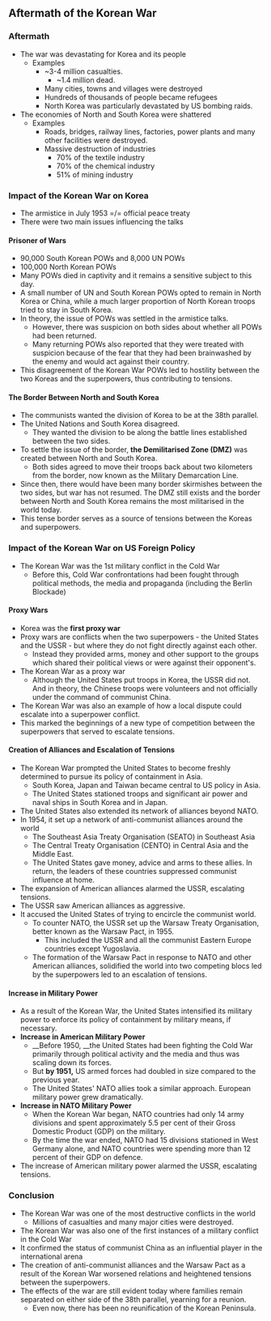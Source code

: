 ## Aftermath of the Korean War


### Aftermath


- The war was devastating for Korea and its people
    * Examples
        + ~3-4 million casualties.
            + ~1.4 million dead.
        + Many cities, towns and villages were destroyed
        + Hundreds of thousands of people became refugees
        + North Korea was particularly devastated by US bombing raids.
- The economies of North and South Korea were shattered
    * Examples
        + Roads, bridges, railway lines, factories, power plants and many other facilities were destroyed.
        + Massive destruction of industries
            + 70% of the textile industry
            + 70% of the chemical industry
            + 51% of mining industry

### Impact of the Korean War on Korea


- The armistice in July 1953 =/= official peace treaty
- There were two main issues influencing the talks

#### Prisoner of Wars


- 90,000 South Korean POWs and 8,000 UN POWs
- 100,000 North Korean POWs
- Many POWs died in captivity and it remains a sensitive subject to this day.
- A small number of UN and South Korean POWs opted to remain in North Korea or China, while a much larger proportion of North Korean troops tried to stay in South Korea.
- In theory, the issue of POWs was settled in the armistice talks.
    * However, there was suspicion on both sides about whether all POWs had been returned.
    * Many returning POWs also reported that they were treated with suspicion because of the fear that they had been brainwashed by the enemy and would act against their country.
- This disagreement of the Korean War POWs led to hostility between the two Koreas and the superpowers, thus contributing to tensions.

#### The Border Between North and South Korea


- The communists wanted the division of Korea to be at the 38th parallel.
- The United Nations and South Korea disagreed.
    * They wanted the division to be along the battle lines established between the two sides.
- To settle the issue of the border, __the Demilitarised Zone (DMZ)__ was created between North and South Korea.
    * Both sides agreed to move their troops back about two kilometers from the border, now known as the Military Demarcation Line.
- Since then, there would have been many border skirmishes between the two sides, but war has not resumed. The DMZ still exists and the border between North and South Korea remains the most militarised in the world today.
- This tense border serves as a source of tensions between the Koreas and superpowers.

### Impact of the Korean War on US Foreign Policy


- The Korean War was the 1st military conflict in the Cold War
    * Before this, Cold War confrontations had been fought through political methods, the media and propaganda (including the Berlin Blockade)

#### Proxy Wars


- Korea was the __first proxy war__
- Proxy wars are conflicts when the two superpowers - the United States and the USSR - but where they do not fight directly against each other.
    * Instead they provided arms, money and other support to the groups which shared their political views or were against their opponent's.
- The Korean War as a proxy war
    * Although the United States put troops in Korea, the USSR did not. And in theory, the Chinese troops were volunteers and not officially under the command of communist China.
- The Korean War was also an example of how a local dispute could escalate into a superpower conflict.
- This marked the beginnings of a new type of competition between the superpowers that served to escalate tensions.

#### Creation of Alliances and Escalation of Tensions


- The Korean War prompted the United States to become freshly determined to pursue its policy of containment in Asia.
    * South Korea, Japan and Taiwan became central to US policy in Asia.
    * The United States stationed troops and significant air power and naval ships in South Korea and in Japan.
- The United States also extended its network of alliances beyond NATO.
- In 1954, it set up a network of anti-communist alliances around the world
    * The Southeast Asia Treaty Organisation (SEATO) in Southeast Asia
    * The Central Treaty Organisation (CENTO) in Central Asia and the Middle East.
    * The United States gave money, advice and arms to these allies. In return, the leaders of these countries suppressed communist influence at home.
- The expansion of American alliances alarmed the USSR, escalating tensions.
- The USSR saw American alliances as aggressive.
- It accused the United States of trying to encircle the communist world.
    * To counter NATO, the USSR set up the Warsaw Treaty Organisation, better known as the Warsaw Pact, in 1955.
        + This included the USSR and all the communist Eastern Europe countries except Yugoslavia.
    * The formation of the Warsaw Pact in response to NATO and other American alliances, solidified the world into two competing blocs led by the superpowers led to an escalation of tensions.

#### Increase in Military Power


- As a result of the Korean War, the United States intensified its military power to enforce its policy of containment by military means, if necessary.
- __Increase in American Military Power__
    * __Before 1950, __the United States had been fighting the Cold War primarily through political activity and the media and thus was scaling down its forces.
    * But __by 1951,__ US armed forces had doubled in size compared to the previous year.
    * The United States' NATO allies took a similar approach. European military power grew dramatically.
- __Increase in NATO Military Power__
    * When the Korean War began, NATO countries had only 14 army divisions and spent approximately 5.5 per cent of their Gross Domestic Product (GDP) on the military.
    * By the time the war ended, NATO had 15 divisions stationed in West Germany alone, and NATO countries were spending more than 12 percent of their GDP on defence.
- The increase of American military power alarmed the USSR, escalating tensions.

### Conclusion


- The Korean War was one of the most destructive conflicts in the world
    * Millions of casualties and many major cities were destroyed.
- The Korean War was also one of the first instances of a military conflict in the Cold War
- It confirmed the status of communist China as an influential player in the international arena
- The creation of anti-communist alliances and the Warsaw Pact as a result of the Korean War worsened relations and heightened tensions between the superpowers.
- The effects of the war are still evident today where families remain separated on either side of the 38th parallel, yearning for a reunion.
    * Even now, there has been no reunification of the Korean Peninsula.
